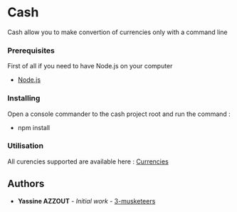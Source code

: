 # Cash

Cash allow you to make convertion of currencies only with a command line

### Prerequisites

First of all if you need to have Node.js on your computer

* [Node.js](https://nodejs.org/en/)

### Installing

Open a console commander to the cash project root and run the command :

* npm install

### Utilisation

All curencies supported are available here : [Currencies](https://github.com/xxczaki/cash-cli/blob/master/lib/currencies.json)

## Authors

* **Yassine AZZOUT** - *Initial work* - [3-musketeers](https://github.com/92bondstreet/3-musketeers)


